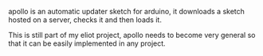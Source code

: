 apollo is an automatic updater sketch for arduino,
it downloads a sketch hosted on a server, checks it and then loads it.

This is still part of my eliot project, apollo needs to become very general so that it can be easily implemented in any project.

